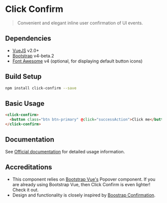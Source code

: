 # Click Confirm

> Convenient and elegant inline user confirmation of UI events.

## Dependencies
- [VueJS](https://vuejs.org/) v2.0+
- [Bootstrap](https://v4-alpha.getbootstrap.com/) v4-beta.2
- [Font Awesome](http://fontawesome.io/) v4 (optional, for displaying default button icons)

## Build Setup
``` bash
npm install click-confirm --save
```

## Basic Usage
``` html
<click-confirm>
  <button class="btn btn-primary" @click="successAction">Click me</button>
</click-confirm>
```

## Documentation
See [Official documentation](https://sirlamer.github.io/click-confirm/) for detailed usage information.

## Accreditations
- This component relies on [Bootstrap Vue's](https://github.com/bootstrap-vue/bootstrap-vue) Popover component. If you
are already using Bootstrap Vue, then Click Confirm is even lighter! Check it out.
- Design and functionality is closely inspired by [Boostrap Confirmation](http://bootstrap-confirmation.js.org/).